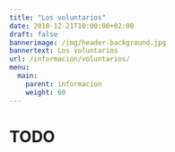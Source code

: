 ```yaml
---
title: "Los voluntarios"
date: 2018-12-21T10:00:00+02:00
draft: false
bannerimage: /img/header-background.jpg
bannertext: Los voluntarios
url: /informacion/voluntarios/
menu:
  main:
    parent: informacion
    weight: 60
---
```


# TODO
